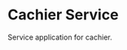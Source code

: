 # Cachier Service

Service application for cachier.


<!--
TODO: create websocket connecting to cachier (might require two different services)
TODO: add support with other languages for cachier package
TODO: move from prints to logging
TODO: document methods
TODO: remove print statements that aren't as useful for server logs
TODO: rename cache_* request body fields to key, value, expiration only
TODO: add tests
TODO: refactor data source to use sqlite3 instead of json
TODO: cron job to backup data

next release:
TODO: add cli to manage cache like redis-cli
TODO: cron job to delete expired cache?
TODO: support queries with keys with quotes
TODO: raise errors everywhere in package where applicable, ex. if key is NoneType
TODO: create a context manager for the sqlite database connection
TODO: fix created column not being set as a datetime object
TODO: test rest endpoint set without expiry field (and NULL being set in sqlite)
TODO: add an option to use ram disk for cache
TODO: load balance the service with nginx
-->

<!-- ## Table of Contents

- [Installation](#installation)
- [Usage](#usage)
- [Support](#support)
- [Contributing](#contributing)

## Installation

Download to your project directory, add `README.md`, and commit:

```sh
curl -LO http://git.io/Xy0Chg
git add README.md
git commit -m "Use README Boilerplate"
```

## Usage

Replace the contents of `README.md` with your project's:

- Name
- Description
- Installation instructions
- Usage instructions
- Support instructions
- Contributing instructions
- License

Feel free to remove any sections that aren't applicable to your project.

## Support

Please [open an issue](https://github.com/fraction/readme-boilerplate/issues/new) for support.

## Contributing

Please contribute using [Github Flow](https://guides.github.com/introduction/flow/). Create a branch, add commits, and [open a pull request](https://github.com/fraction/readme-boilerplate/compare/). -->
